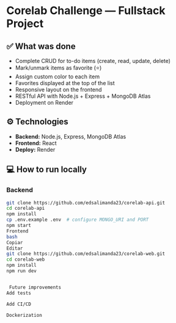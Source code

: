 #  Corelab Challenge — Fullstack Project

## ✅ What was done
- Complete CRUD for to-do items (create, read, update, delete)
- Mark/unmark items as favorite (⭐)
- Assign custom color to each item
- Favorites displayed at the top of the list
- Responsive layout on the frontend
- RESTful API with Node.js + Express + MongoDB Atlas
- Deployment on Render

## ⚙ Technologies
- **Backend:** Node.js, Express, MongoDB Atlas
- **Frontend:** React
- **Deploy:** Render

## 💻 How to run locally

### Backend
```bash
git clone https://github.com/edsalimanda23/corelab-api.git
cd corelab-api
npm install
cp .env.example .env  # configure MONGO_URI and PORT
npm start
Frontend
bash
Copiar
Editar
git clone https://github.com/edsalimanda23/corelab-web.git
cd corelab-web
npm install
npm run dev


 Future improvements
Add tests

Add CI/CD

Dockerization
